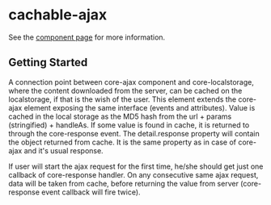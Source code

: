 cachable-ajax
================

See the [component page](http://domderen.github.io/cachable-ajax) for more information.

## Getting Started

A connection point between core-ajax component and core-localstorage, where 
the content downloaded from the server, can be cached on the localstorage, if that is the wish of the user.
This element extends the core-ajax element exposing the same interface (events and attributes).
Value is cached in the local storage as the MD5 hash from the url + params (stringified) + handleAs.
If some value is found in cache, it is returned to through the core-response event. The detail.response
property will contain the object returned from cache. It is the same property as in case of 
core-ajax and it's usual response.

If user will start the ajax request for the first time, he/she should get just one callback of 
core-response handler. On any consecutive same ajax request, data will be taken from cache,
before returning the value from server (core-response event callback will fire twice).
